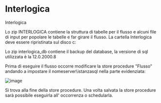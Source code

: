 # Interlogica
Interlogica

Lo zip INTERLOGICA contiene la struttura di tabelle per il flusso e alcuni file di input per popolare le tabelle e far girare il flusso. La cartella Interlogica deve essere ripristinata sul disco c:

Lo zip interlogica_db contiene il backup del database, la versione di sql utilizzata è la 12.0.2000.8

Prima di eseguire il flusso occorre modificare la store procedure "Flusso" andando a impostare il nomeserver\istanzasql nella parte evidenziata:

![image](https://user-images.githubusercontent.com/94203633/141595308-2e9d1001-cc23-4dba-9a1e-4e3656e13c69.png)

Si trova alla fine della store procedure.
Una volta salvata la store procedure sarà possibile eseguirla all' occorrenza o schedularla.

